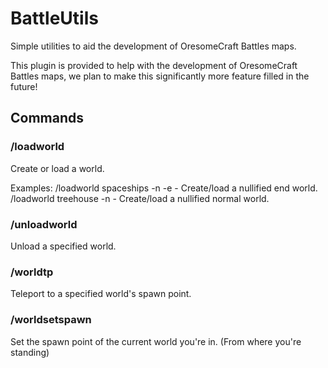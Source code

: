 BattleUtils
===========

Simple utilities to aid the development of OresomeCraft Battles maps.

This plugin is provided to help with the development of OresomeCraft Battles maps, we plan to make this significantly more feature filled in the future!

## Commands
### **/loadworld <WorldName> <Flags>** 
Create or load a world.

Examples:
/loadworld spaceships -n -e  - Create/load a nullified end world.
/loadworld treehouse -n  - Create/load a nullified normal world.

### /unloadworld <WorldName> 
Unload a specified world.

### /worldtp <WorldName>
Teleport to a specified world's spawn point.

### /worldsetspawn
Set the spawn point of the current world you're in. (From where you're standing)
